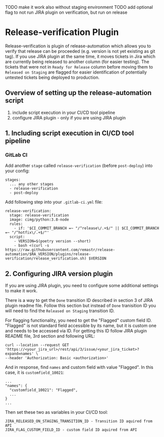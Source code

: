 TODO make it work also without staging environment
TODO add optional flag to not run JIRA plugin on verification, but run on release

# Release-verification Plugin

Release-verification is plugin of release-automation which allows you
to verify that release can be proceeded (e.g. version is not yet existing as git tag).
If you use JIRA plugin at the same time, it moves tickets in Jira which are currently being released to another column (for easier testing). The tickets that were not in `Ready for Release` column before moving them to `Released on Staging` are flagged for easier identification of potentially untested tickets being deployed to production.


## Overview of setting up the release-automation script

1. include script execution in your CI/CD tool pipeline
2. configure JIRA plugin - only if you are using JIRA plugin


## 1. Including script execution in CI/CD tool pipeline


### GitLab CI

Add another `stage` called `release-verification` (before `post-deploy`) into your config:

```
stages:
  ... any other stages
  - release-verification
  - post-deploy
```

Add following step into your `.gitlab-ci.yml` file:

```
release-verification:
  stage: release-verification
  image: cimg/python:3.8-node
  rules:
    - if: '$CI_COMMIT_BRANCH =~ "/^release\/.+$/" || $CI_COMMIT_BRANCH =~ "/^hotfix\/.+$/"'
  script:
    - VERSION=$(poetry version --short)
    - bash <(curl -s https://raw.githubusercontent.com/remastr/release-automation/$RA_VERSION/plugins/release-verification/release_verification.sh) $VERSION
```

## 2. Configuring JIRA version plugin

If you are using JIRA plugin, you need to configure some additional settings to make it work.

There is a way to get the `Done` transition ID described in section 3 of JIRA plugin readme file. Follow this section but instead of `Done` tranisition ID you will need to find the `Released on Staging` transition ID. 

For flagging functionality, you need to get the "Flagged" custom field ID. "Flagged" is not standard field accessible by its name, but it is custom one and needs to be accessed via ID. For getting this ID follow JIRA plugin README file, 3rd section and following URL: 

```
curl --location --request GET 'https://<your_jira_url>/rest/api/3/issue/<your_jira_ticket>?expand=names' \
--header 'Authorization: Basic <authorization>'
```

And in response, find `names` and custom field with value "Flagged". In this case, it is `customfield_10021`:

```
...
"names": {
  "customfield_10021": "Flagged",
  ...
}
...
```

Then set these two as variables in your CI/CD tool:
```
JIRA_RELEASED_ON_STAGING_TRANSITION_ID - Transition ID aquired from API
JIRA_FLAG_CUSTOM_FIELD_ID - custom field ID aquired from API
```
